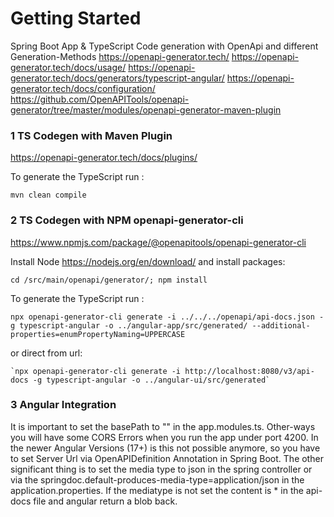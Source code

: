 # Getting Started


Spring Boot App & TypeScript Code generation with OpenApi and different Generation-Methods
https://openapi-generator.tech/
https://openapi-generator.tech/docs/usage/
https://openapi-generator.tech/docs/generators/typescript-angular/
https://openapi-generator.tech/docs/configuration/
https://github.com/OpenAPITools/openapi-generator/tree/master/modules/openapi-generator-maven-plugin
### 1 TS Codegen with Maven Plugin
https://openapi-generator.tech/docs/plugins/

To generate the TypeScript run :

    mvn clean compile

### 2 TS Codegen with NPM openapi-generator-cli
https://www.npmjs.com/package/@openapitools/openapi-generator-cli

Install Node https://nodejs.org/en/download/ and install packages:

    cd /src/main/openapi/generator/; npm install

To generate the TypeScript run :

    npx openapi-generator-cli generate -i ../../../openapi/api-docs.json -g typescript-angular -o ../angular-app/src/generated/ --additional-properties=enumPropertyNaming=UPPERCASE

or direct from url:

    `npx openapi-generator-cli generate -i http://localhost:8080/v3/api-docs -g typescript-angular -o ../angular-ui/src/generated`

### 3 Angular Integration

It is important to set the basePath to "" in the app.modules.ts. Other-ways you will have some CORS Errors when you run the app under port 4200. 
In the newer Angular Versions  (17+) is this not possible anymore, so you have to set Server Url via OpenAPIDefinition Annotation in Spring Boot. 
The other significant thing is to set the media type to json in the spring controller or via the springdoc.default-produces-media-type=application/json in the application.properties.
If the mediatype is not set the content is * in the api-docs file and angular return a blob back. 

